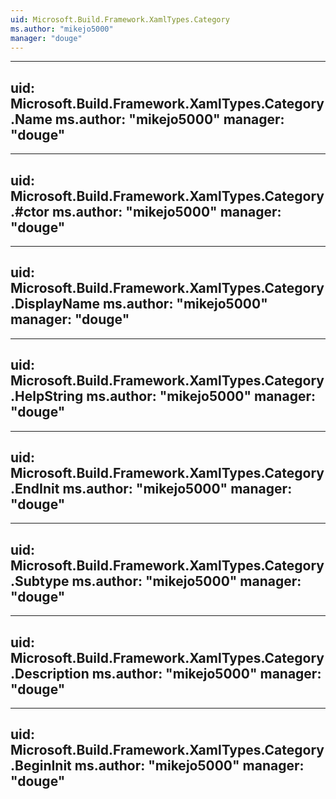 ```yaml
---
uid: Microsoft.Build.Framework.XamlTypes.Category
ms.author: "mikejo5000"
manager: "douge"
---
```


---
uid: Microsoft.Build.Framework.XamlTypes.Category.Name
ms.author: "mikejo5000"
manager: "douge"
---

---
uid: Microsoft.Build.Framework.XamlTypes.Category.#ctor
ms.author: "mikejo5000"
manager: "douge"
---

---
uid: Microsoft.Build.Framework.XamlTypes.Category.DisplayName
ms.author: "mikejo5000"
manager: "douge"
---

---
uid: Microsoft.Build.Framework.XamlTypes.Category.HelpString
ms.author: "mikejo5000"
manager: "douge"
---

---
uid: Microsoft.Build.Framework.XamlTypes.Category.EndInit
ms.author: "mikejo5000"
manager: "douge"
---

---
uid: Microsoft.Build.Framework.XamlTypes.Category.Subtype
ms.author: "mikejo5000"
manager: "douge"
---

---
uid: Microsoft.Build.Framework.XamlTypes.Category.Description
ms.author: "mikejo5000"
manager: "douge"
---

---
uid: Microsoft.Build.Framework.XamlTypes.Category.BeginInit
ms.author: "mikejo5000"
manager: "douge"
---
